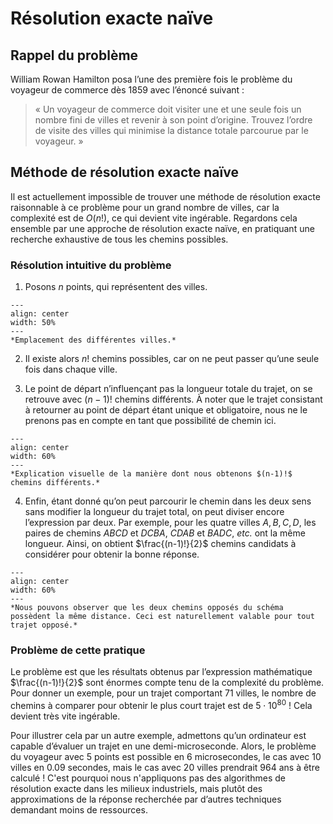 # Résolution exacte naïve

## Rappel du problème
William Rowan Hamilton posa l’une des première fois le problème du voyageur de commerce dès 1859 avec l’énoncé suivant : 

> « Un voyageur de commerce doit visiter une et une seule fois un nombre fini de villes et revenir à son point d’origine. Trouvez l’ordre de visite des villes qui minimise la distance totale parcourue par le voyageur. »



## Méthode de résolution exacte naïve
Il est actuellement impossible de trouver une méthode de résolution exacte raisonnable à ce problème pour un grand nombre de villes, car la complexité est de $O(n!)$, ce qui devient vite ingérable. Regardons cela ensemble par une approche de résolution exacte naïve, en pratiquant une recherche exhaustive de tous les chemins possibles.

### Résolution intuitive du problème
1.	Posons $n$ points, qui représentent des villes. 


```{figure} figures/schema_1.png
---
align: center
width: 50%
---
*Emplacement des différentes villes.*
```


2.	Il existe alors $n!$ chemins possibles, car on ne peut passer qu’une seule fois dans chaque ville.

3.	Le point de départ n’influençant pas la longueur totale du trajet, on se retrouve avec $(n-1)!$ chemins différents. À noter que le trajet consistant à retourner au point de départ étant unique et obligatoire, nous ne le prenons pas en compte en tant que possibilité de chemin ici.


```{figure} figures/schema_2.png
---
align: center
width: 60%
---
*Explication visuelle de la manière dont nous obtenons $(n-1)!$ chemins différents.*
```


4.	Enfin, étant donné qu’on peut parcourir le chemin dans les deux sens sans modifier la longueur du trajet total, on peut diviser encore l’expression par deux. Par exemple, pour les quatre villes $A,B,C,D$, les paires de chemins $A B C D$ et $D C B A$, $C D A B$ et $B A D C$, *etc.* ont la même longueur. 
Ainsi, on obtient $\frac{(n-1)!}{2}$  chemins candidats à considérer pour obtenir la bonne réponse.


```{figure} figures/schema_3.png
---
align: center
width: 60%
---
*Nous pouvons observer que les deux chemins opposés du schéma possèdent la même distance. Ceci est naturellement valable pour tout trajet opposé.*
```


### Problème de cette pratique
Le problème est que les résultats obtenus par l’expression mathématique $\frac{(n-1)!}{2}$ sont énormes compte tenu de la complexité du problème. Pour donner un exemple, pour un trajet comportant $71$ villes, le nombre de chemins à comparer pour obtenir le plus court trajet est de $5\cdot 10^{80}$ ! Cela devient très vite ingérable. 

Pour illustrer cela par un autre exemple, admettons qu’un ordinateur est capable d’évaluer un trajet en une demi-microseconde. Alors, le problème du voyageur avec $5$ points est possible en $6$ microsecondes, le cas avec $10$ villes en $0.09$ secondes, mais le cas avec $20$ villes prendrait $964$ ans à être calculé ! C'est pourquoi nous n'appliquons pas des algorithmes de résolution exacte dans les milieux industriels, mais plutôt des approximations de la réponse recherchée par d’autres techniques demandant moins de ressources.



